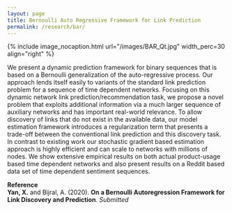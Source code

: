 ```yaml
---
layout: page
title: Bernoulli Auto Regressive Framework for Link Prediction
permalink: /research/bar/
---
```


{% include image_nocaption.html url="/images/BAR_Qt.jpg" width_perc=30 align="right" %}

We present a dynamic prediction framework for binary sequences that is based on a Bernoulli generalization of the auto-regressive process. Our approach lends itself easily to variants of the standard link prediction problem for a sequence of time dependent networks. Focusing on this dynamic network link prediction/recommendation task, we propose a novel problem that exploits additional information via a much larger sequence of auxiliary networks and has important real-world relevance. To allow discovery of links that do not exist in the available data, our model estimation framework introduces a regularization term that presents a trade-off between the conventional link prediction and this discovery task. In contrast to existing work our stochastic gradient based estimation approach is highly efficient and can scale to networks with millions of nodes. We show extensive empirical results on both actual product-usage based time dependent networks and also present results on a Reddit based data set of time dependent sentiment sequences.

**Reference**<br/>
**Yan, X.** and Bijral, A. (2020). **On a Bernoulli Autoregression Framework for Link Discovery and Prediction**. *Submitted*